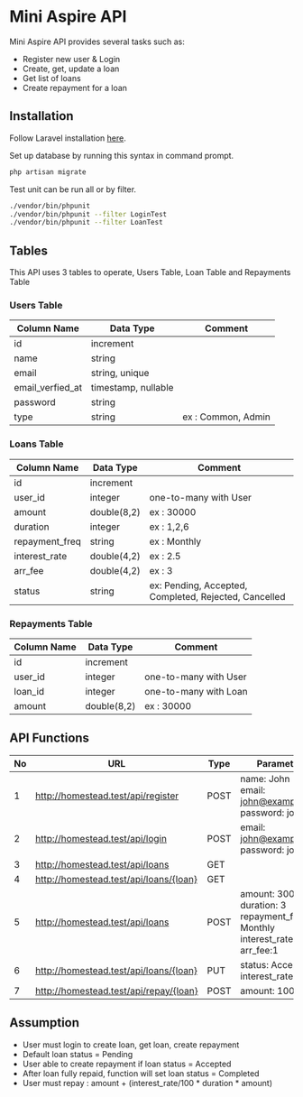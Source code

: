 
# Mini Aspire API

Mini Aspire API provides several tasks such as:

- Register new user & Login
- Create, get, update a loan
- Get list of loans
- Create repayment for a loan

## Installation

Follow Laravel installation [here](https://laravel.com/docs/5.7/installation).

Set up database by running this syntax in command prompt.
```bash
php artisan migrate
```

Test unit can be run all or by filter.
```bash
./vendor/bin/phpunit
./vendor/bin/phpunit --filter LoginTest
./vendor/bin/phpunit --filter LoanTest
```
## Tables

This API uses 3 tables to operate, Users Table, Loan Table and Repayments Table
### Users Table

Column Name | Data Type | Comment
--------------| ------------| --------------
id | increment |
name | string | 
email | string, unique |
email_verfied_at | timestamp, nullable|
password | string|
type | string | ex : Common, Admin

### Loans Table

Column Name | Data Type | Comment
--------------| ------------| --------------
id | increment |
user_id | integer| one-to-many with User
amount| double(8,2) | ex : 30000
duration | integer | ex : 1,2,6
repayment_freq | string | ex : Monthly
interest_rate | double(4,2) | ex : 2.5
arr_fee | double(4,2) | ex : 3
status | string | ex: Pending, Accepted, Completed, Rejected, Cancelled 

### Repayments Table

Column Name | Data Type | Comment
--------------| ------------| --------------
id | increment |
user_id | integer | one-to-many with User
loan_id | integer | one-to-many with Loan
amount | double(8,2) | ex : 30000

## API Functions

No | URL | Type |  Parameters
-----| ------------| -- |---------
1 | http://homestead.test/api/register | POST | name: John <br> email: john@example.com <br> password: john
2 | http://homestead.test/api/login | POST | email: john@example.com <br> password: john
3 | http://homestead.test/api/loans | GET
4 | http://homestead.test/api/loans/{loan} | GET | 
5 | http://homestead.test/api/loans | POST | amount: 30000 <br> duration: 3 <br> repayment_freq: Monthly <br> interest_rate:2 <br> arr_fee:1
6| http://homestead.test/api/loans/{loan} | PUT | status: Accepted <br> interest_rate: 2.5
7| http://homestead.test/api/repay/{loan}| POST | amount: 10000

## Assumption

- User must login to create loan, get loan, create repayment
- Default loan status = Pending
- User able to create repayment if loan status = Accepted
-  After loan fully repaid, function will set loan status = Completed
- User must repay : amount + (interest_rate/100 * duration * amount)

